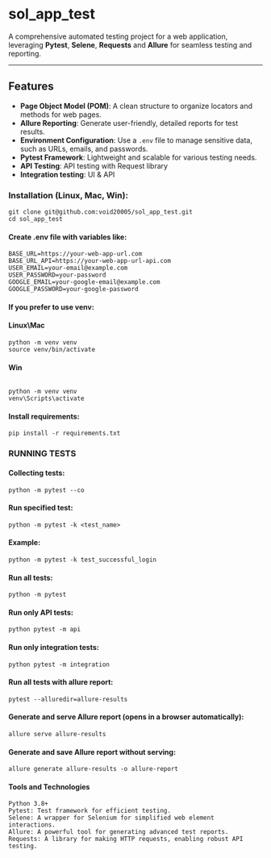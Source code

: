 # sol_app_test

A comprehensive automated testing project for a web application, leveraging **Pytest**, **Selene**, **Requests** and **Allure** for seamless testing and reporting.

---

## Features

- **Page Object Model (POM)**: A clean structure to organize locators and methods for web pages.
- **Allure Reporting**: Generate user-friendly, detailed reports for test results.
- **Environment Configuration**: Use a `.env` file to manage sensitive data, such as URLs, emails, and passwords.
- **Pytest Framework**: Lightweight and scalable for various testing needs.
- **API Testing**: API testing with Request library
- **Integration testing**: UI & API

### **Installation (Linux, Mac, Win):**
```
git clone git@github.com:void20005/sol_app_test.git
cd sol_app_test
```
#### Create .env file with variables like:
```
BASE_URL=https://your-web-app-url.com
BASE_URL_API=https://your-web-app-url-api.com
USER_EMAIL=your-email@example.com
USER_PASSWORD=your-password
GOOGLE_EMAIL=your-google-email@example.com
GOOGLE_PASSWORD=your-google-password
```
#### If you prefer to use venv:
#### Linux\Mac
```
python -m venv venv
source venv/bin/activate
```
#### Win
```

python -m venv venv
venv\Scripts\activate
```
#### Install requirements:

```
pip install -r requirements.txt
```

### RUNNING TESTS


#### Collecting tests:
```
python -m pytest --co
```

#### Run specified test:
```
python -m pytest -k <test_name>
```

#### Example:
```
python -m pytest -k test_successful_login
```

#### Run all tests:
```
python -m pytest
```
#### Run only API tests:
```
python pytest -m api
```
#### Run only integration tests:
```
python pytest -m integration
```

#### Run all tests with allure report:
```
pytest --alluredir=allure-results
```
#### Generate and serve Allure report (opens in a browser automatically):
```
allure serve allure-results
```
#### Generate and save Allure report without serving:
```
allure generate allure-results -o allure-report
```

#### Tools and Technologies
```
Python 3.8+
Pytest: Test framework for efficient testing.
Selene: A wrapper for Selenium for simplified web element interactions.
Allure: A powerful tool for generating advanced test reports.
Requests: A library for making HTTP requests, enabling robust API testing.
```
```
